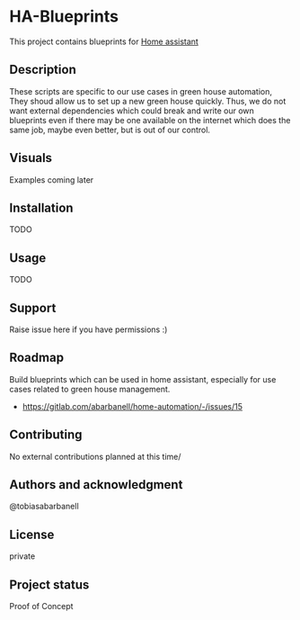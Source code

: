 # HA-Blueprints

This project contains blueprints for [Home assistant](https://www.home-assistant.io/docs/blueprint/)

## Description

These scripts are specific to our use cases in green house automation, They shoud allow us to set up a new green house quickly. Thus, we do not want external dependencies which could break and write our own blueprints even if there may be one available on the internet which does the same job, maybe even better, but is out of our control.

## Visuals

Examples coming later

## Installation

TODO

## Usage

TODO

## Support

Raise issue here if you have permissions :) 

## Roadmap

Build blueprints which can be used in home assistant, especially for use cases related to green house management.

- https://gitlab.com/abarbanell/home-automation/-/issues/15

## Contributing

No external contributions planned at this time/

## Authors and acknowledgment

@tobiasabarbanell

## License

private

## Project status

Proof of Concept
